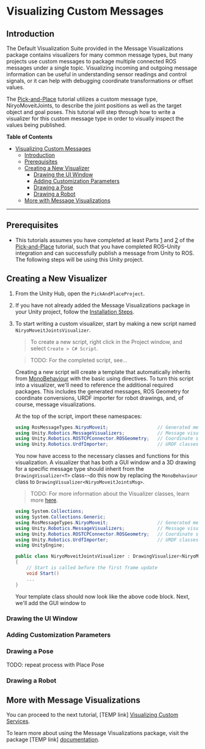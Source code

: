 # Visualizing Custom Messages

## Introduction

The Default Visualization Suite provided in the Message Visualizations package contains visualizers for many common message types, but many projects use custom messages to package multiple connected ROS messages under a single topic. Visualizing incoming and outgoing message information can be useful in understanding sensor readings and control signals, or it can help with debugging coordinate transformations or offset values.

The [Pick-and-Place](../pick_and_place/README.md) tutorial utilizes a custom message type, NiryoMoveitJoints, to describe the joint positions as well as the target object and goal poses. This tutorial will step through how to write a visualizer for this custom message type in order to visually inspect the values being published.

**Table of Contents**
- [Visualizing Custom Messages](#visualizing-custom-messages)
  - [Introduction](#introduction)
  - [Prerequisites](#prerequisites)
  - [Creating a New Visualizer](#creating-a-new-visualizer)
    - [Drawing the UI Window](#drawing-the-ui-window)
    - [Adding Customization Parameters](#adding-customization-parameters)
    - [Drawing a Pose](#drawing-a-pose)
    - [Drawing a Robot](#drawing-a-robot)
  - [More with Message Visualizations](#more-with-message-visualizations)

---

## Prerequisites

- This tutorials assumes you have completed at least Parts [1](../pick_and_place/1_urdf.md) and [2](../pick_and_place/2_ros_tcp.md) of the [Pick-and-Place](../pick_and_place/README.md) tutorial, such that you have completed ROS–Unity integration and can successfully publish a message from Unity to ROS. The following steps will be using this Unity project.

## Creating a New Visualizer

1. From the Unity Hub, open the `PickAndPlaceProject`.

2. If you have not already added the Message Visualizations package in your Unity project, follow the [Installation Steps](../quick_setup.md).

3. To start writing a custom visualizer, start by making a new script named `NiryoMoveitJointsVisualizer`.

    > To create a new script, right click in the Project window, and select `Create > C# Script`.

    > TODO: For the completed script, see...

    Creating a new script will create a template that automatically inherits from [MonoBehaviour](https://docs.unity3d.com/Manual/class-MonoBehaviour.html) with the basic using directives. To turn this script into a visualizer, we'll need to reference the additional required packages. This includes the generated messages, ROS Geometry for coordinate conversions, URDF importer for robot drawings, and, of course, message visualizations.

    At the top of the script, import these namespaces:

    ```csharp
    using RosMessageTypes.NiryoMoveit;                  // Generated messages
    using Unity.Robotics.MessageVisualizers;            // Message visualizations
    using Unity.Robotics.ROSTCPConnector.ROSGeometry;   // Coordinate space conversions
    using Unity.Robotics.UrdfImporter;                  // URDF classes
    ```

    You now have access to the necessary classes and functions for this visualization. A visualizer that has both a GUI window and a 3D drawing for a specific message type should inherit from the `DrawingVisualizer<T>` class--do this now by replacing the `MonoBehaviour` class to `DrawingVisualizer<NiryoMoveitJointsMsg>`.

    > TODO: For more information about the Visualizer classes, learn more [here]().

    ```csharp
    using System.Collections;
    using System.Collections.Generic;
    using RosMessageTypes.NiryoMoveit;                  // Generated messages
    using Unity.Robotics.MessageVisualizers;            // Message visualizations
    using Unity.Robotics.ROSTCPConnector.ROSGeometry;   // Coordinate space conversions
    using Unity.Robotics.UrdfImporter;                  // URDF classes
    using UnityEngine;

    public class NiryoMoveitJointsVisualizer : DrawingVisualizer<NiryoMoveitJointsMsg>
    {
        // Start is called before the first frame update
        void Start()
        ...
    }
    ```

    Your template class should now look like the above code block. Next, we'll add the GUI window to

### Drawing the UI Window

### Adding Customization Parameters

### Drawing a Pose

TODO: repeat process with Place Pose

### Drawing a Robot

## More with Message Visualizations

You can proceed to the next tutorial, [TEMP link] [Visualizing Custom Services]().

To learn more about using the Message Visualizations package, visit the package [TEMP link] [documentation](https://github.com/Unity-Technologies/ROS-TCP-Connector/blob/amanda/default-tutorial/com.unity.robotics.message-visualizations/Documentation~/README.md).